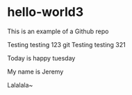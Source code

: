 # hello-world3

This is an example of a Github repo

Testing testing 123
git
Testing testing 321

Today is happy tuesday

My name is Jeremy

Lalalala~
